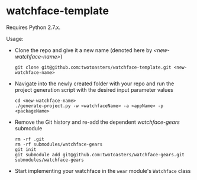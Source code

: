 watchface-template
==================

Requires Python 2.7.x.

Usage:

- Clone the repo and give it a new name (denoted here by *&lt;new-watchface-name&gt;*)

	```
	git clone git@github.com:twotoasters/watchface-template.git <new-watchface-name>
	```

- Navigate into the newly created folder with your repo and run the project generation script with the desired input parameter values

	```
	cd <new-watchface-name>
	./generate-project.py -w <watchfaceName> -a <appName> -p <packageName>
	```

- Remove the Git history and re-add the dependent *watchface-gears* submodule

	```
	rm -rf .git
	rm -rf submodules/watchface-gears
	git init
	git submodule add git@github.com:twotoasters/watchface-gears.git submodules/watchface-gears
	```

- Start implementing your watchface in the `wear` module's `Watchface` class